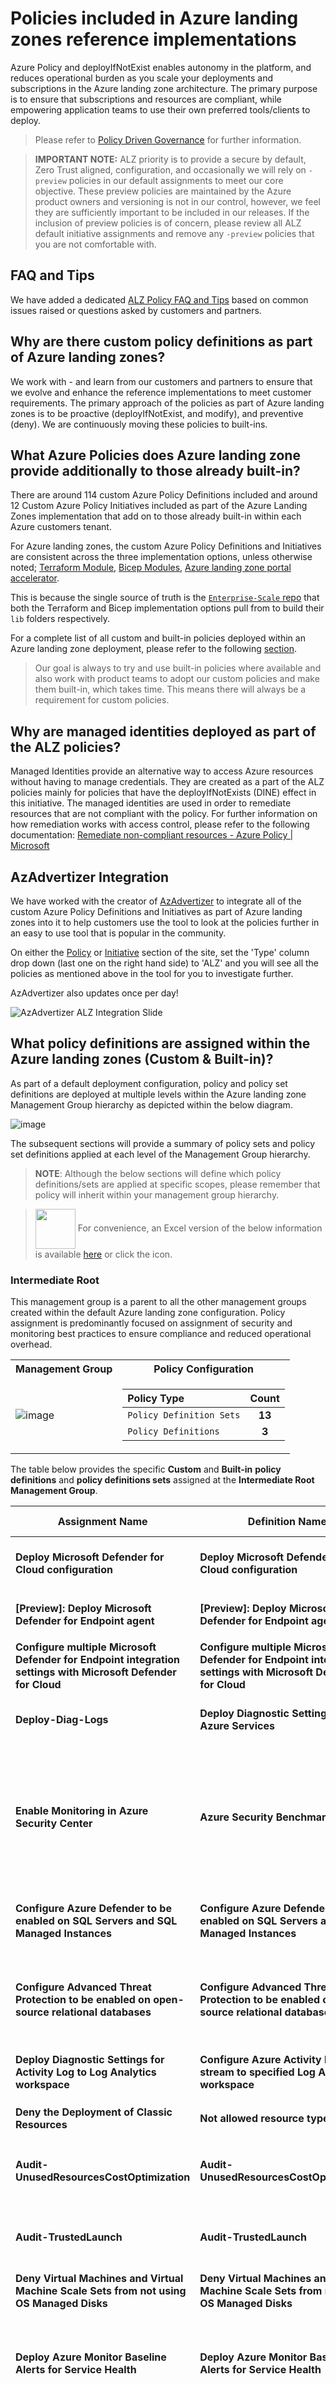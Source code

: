 # Policies included in Azure landing zones reference implementations

Azure Policy and deployIfNotExist enables autonomy in the platform, and reduces operational burden as you scale your deployments and subscriptions in the Azure landing zone architecture. The primary purpose is to ensure that subscriptions and resources are compliant, while empowering application teams to use their own preferred tools/clients to deploy.

> Please refer to [Policy Driven Governance](https://learn.microsoft.com/en-gb/azure/cloud-adoption-framework/ready/landing-zone/design-principles#policy-driven-governance) for further information.

> **IMPORTANT NOTE:** ALZ priority is to provide a secure by default, Zero Trust aligned, configuration, and occasionally we will rely on `-preview` policies in our default assignments to meet our core objective. These preview policies are maintained by the Azure product owners and versioning is not in our control, however, we feel they are sufficiently important to be included in our releases. If the inclusion of preview policies is of concern, please review all ALZ default initiative assignments and remove any `-preview` policies that you are not comfortable with.

## FAQ and Tips

   We have added a dedicated [ALZ Policy FAQ and Tips](./ALZ-Policies-FAQ) based on common issues raised or questions asked by customers and partners.

## Why are there custom policy definitions as part of Azure landing zones?

We work with - and learn from our customers and partners to ensure that we evolve and enhance the reference implementations to meet customer requirements. The primary approach of the policies as part of Azure landing zones is to be proactive (deployIfNotExist, and modify), and preventive (deny). We are continuously moving these policies to built-ins.

## What Azure Policies does Azure landing zone provide additionally to those already built-in?

There are around 114 custom Azure Policy Definitions included and around 12 Custom Azure Policy Initiatives included as part of the Azure Landing Zones implementation that add on to those already built-in within each Azure customers tenant.

For Azure landing zones, the custom Azure Policy Definitions and Initiatives are consistent across the three implementation options, unless otherwise noted; [Terraform Module](https://aka.ms/alz/tf), [Bicep Modules](https://aka.ms/alz/bicep), [Azure landing zone portal accelerator](https://aka.ms/alz#azure-landing-zone-accelerator).

This is because the single source of truth is the [`Enterprise-Scale` repo](https://github.com/Azure/Enterprise-Scale) that both the Terraform and Bicep implementation options pull from to build their `lib` folders respectively.

For a complete list of all custom and built-in policies deployed within an Azure landing zone deployment, please refer to the following [section](https://github.com/Azure/Enterprise-Scale/wiki/ALZ-Policies#what-policy-definitions-are-assigned-within-the-azure-landing-zones-custom--built-in).

> Our goal is always to try and use built-in policies where available and also work with product teams to adopt our custom policies and make them built-in, which takes time. This means there will always be a requirement for custom policies.

## Why are managed identities deployed as part of the ALZ policies?

Managed Identities provide an alternative way to access Azure resources without having to manage credentials. They are created as a part of the ALZ policies mainly for policies that have the deployIfNotExists (DINE) effect in this initiative. The managed identities are used in order to remediate resources that are not compliant with the policy. For further information on how remediation works with access control, please refer to the following documentation: [Remediate non-compliant resources - Azure Policy | Microsoft](https://learn.microsoft.com/en-us/azure/governance/policy/how-to/remediate-resources?tabs=azure-portal#how-remediation-access-control-works)

## AzAdvertizer Integration

We have worked with the creator of [AzAdvertizer](https://www.azadvertizer.net) to integrate all of the custom Azure Policy Definitions and Initiatives as part of Azure landing zones into it to help customers use the tool to look at the policies further in an easy to use tool that is popular in the community.

On either the [Policy](https://www.azadvertizer.net/azpolicyadvertizer_all.html#%7B%22col_10%22%3A%7B%22flt%22%3A%22ESLZ%22%7D%7D) or [Initiative](https://www.azadvertizer.net/azpolicyinitiativesadvertizer_all.html) section of the site, set the 'Type' column drop down (last one on the right hand side) to 'ALZ' and you will see all the policies as mentioned above in the tool for you to investigate further.

AzAdvertizer also updates once per day!

![AzAdvertizer ALZ Integration Slide](./media/alzPolicyAzAdvertizer.png)

## What policy definitions are assigned within the Azure landing zones (Custom & Built-in)?

As part of a default deployment configuration, policy and policy set definitions are deployed at multiple levels within the Azure landing zone Management Group hierarchy as depicted within the below diagram.

![image](./media/MgmtGroups_Policies_v0.1.svg)

The subsequent sections will provide a summary of policy sets and policy set definitions applied at each level of the Management Group hierarchy.

> **NOTE**: Although the below sections will define which policy definitions/sets are applied at specific scopes, please remember that policy will inherit within your management group hierarchy.

> <a href=./media/ALZ%20Policy%20Assignments%20v2.xlsx><img src=./media/ef73.jpg width=64 height=64 align=center></a> For convenience, an Excel version of the below information is available [here](./media/ALZ%20Policy%20Assignments%20v2.xlsx) or click the icon.

### Intermediate Root

This management group is a parent to all the other management groups created within the default Azure landing zone configuration. Policy assignment is predominantly focused on assignment of security and monitoring best practices to ensure compliance and reduced operational overhead.

<table>
<tr><th>Management Group </th><th>Policy Configuration</th></tr>
<tr></tr>
<tr><td>

![image](./media/IntRoot_v0.1.jpg)

</td><td>

| **Policy Type**           | **Count** |
| :---                      |   :---:   |
| `Policy Definition Sets`  | **13**     |
| `Policy Definitions`      | **3**     |
</td></tr> </table>

The table below provides the specific **Custom** and **Built-in** **policy definitions** and **policy definitions sets** assigned at the **Intermediate Root Management Group**.

| Assignment Name                                                            | Definition Name                                                                  | Policy Type                           | Description                                                                                                                                                                                                                                                                                                                                                                          | Effect(s)                           |
| -------------------------------------------------------------------------- | -------------------------------------------------------------------------------- | ------------------------------------- | ------------------------------------------------------------------------------------------------------------------------------------------------------------------------------------------------------------------------------------------------------------------------------------------------------------------------------------------------------------------------------------ | ----------------------------------- |
| **Deploy Microsoft Defender for Cloud configuration**                      | **Deploy Microsoft Defender for Cloud configuration**                            | `Policy Definition Set`, **Custom**   | Configures all the MDFC settings, such as Microsoft Defender for Cloud per individual service, security contacts, and export from MDFC to Log Analytics workspace                                                                                                                                                                                                                    | DeployIfNotExists                   |
| **[Preview]: Deploy Microsoft Defender for Endpoint agent**                      | **[Preview]: Deploy Microsoft Defender for Endpoint agent**                            | `Policy Definition Set`, **Built-in**   | Deploy Microsoft Defender for Endpoint agent on applicable images.                                                                                                                                                                                                            | DeployIfNotExists                   |
| **Configure multiple Microsoft Defender for Endpoint integration settings with Microsoft Defender for Cloud**                      | **Configure multiple Microsoft Defender for Endpoint integration settings with Microsoft Defender for Cloud**                            | `Policy Definition Set`, **Built-in**   | Configure multiple Microsoft Defender for Endpoint integration settings with Microsoft Defender for Cloud images.                                                                                                                                                                                                            | DeployIfNotExists                   |
| **Deploy-Diag-Logs**                                                   | **Deploy Diagnostic Settings to Azure Services**                                 | `Policy Definition Set`, **Custom**   | This policy set deploys the configurations of application Azure resources to forward diagnostic logs and metrics to an Azure Log Analytics workspace.                                                                                                                                                                                                                                | DeployIfNotExists                   |
| **Enable Monitoring in Azure Security Center**                             | **Azure Security Benchmark**                                                     | `Policy Definition Set`, **Built-in** | The Microsoft Cloud Security Benchmark initiative represents the policies and controls implementing security recommendations defined in Microsoft Cloud Security Benchmark v1, see https://aka.ms/azsecbm. This also serves as the Azure Security Center default policy initiative. You can directly assign this initiative, or manage its policies and compliance results within Azure Security Center. | Audit, AuditIfNotExists, Disabled   |
| **Configure Azure Defender to be enabled on SQL Servers and SQL Managed Instances**                    | **Configure Azure Defender to be enabled on SQL Servers and SQL Managed Instances**                          | `Policy Definition Set`, **Built-in** | Enable Azure Defender on your SQL Servers and SQL Managed Instances to detect anomalous activities indicating unusual and potentially harmful attempts to access or exploit databases.          | DeployIfNotExists |
| **Configure Advanced Threat Protection to be enabled on open-source relational databases**                    | **Configure Advanced Threat Protection to be enabled on open-source relational databases**                          | `Policy Definition Set`, **Built-in** | Enable Advanced Threat Protection on your non-Basic tier open-source relational databases to detect anomalous activities indicating unusual and potentially harmful attempts to access or exploit databases. See https://aka.ms/AzDforOpenSourceDBsDocu.         | DeployIfNotExists |
| **Deploy Diagnostic Settings for Activity Log to Log Analytics workspace** | **Configure Azure Activity logs to stream to specified Log Analytics workspace** | `Policy Definition`, **Built-in**     | Deploys the diagnostic settings for Azure Activity to stream subscriptions audit logs to a Log Analytics workspace to monitor subscription-level events                                                                                                                                                                                                                              | DeployIfNotExists                   |
| **Deny the Deployment of Classic Resources** | **Not allowed resource types** | `Policy Definition`, **Built-in**     | Denies deployment of classic resource types under the assigned scope                                                                                                                                                                                                                              | Deny                   |
| **Audit-UnusedResourcesCostOptimization** | **Audit-UnusedResourcesCostOptimization** | `Policy Definition Set`, **Custom**     | Optimize cost by detecting unused but chargeable resources. Leverage this Azure Policy Initiative as a cost control tool to reveal orphaned resources that are contributing cost.                                                                                                                                                                                                                              | Audit                   |
| **Audit-TrustedLaunch** | **Audit-TrustedLaunch** | `Policy Definition Set`, **Custom**     | Trusted Launch improves security of a Virtual Machine which requires VM SKU, OS Disk & OS Image to support it (Gen 2). To learn more about Trusted Launch, visit https://aka.ms/trustedlaunch.  | Audit                   |
| **Deny Virtual Machines and Virtual Machine Scale Sets from not using OS Managed Disks** | **Deny Virtual Machines and Virtual Machine Scale Sets from not using OS Managed Disks** | `Policy Definition`, **Built-In**     | Deny virtual machines not using managed disk. It checks the managedDisk property on virtual machine OS Disk fields.                                                                                                                                                                                                                         | Deny                   |
| **Deploy Azure Monitor Baseline Alerts for Service Health** | **Deploy Azure Monitor Baseline Alerts for Service Health** | `Policy Definition Set`, **Custom**     | Deploys Azure Monitor Baseline Alerts to monitor Service Health Events such as Service issues, Planned maintenance, Health advisories, Security advisories, and Resource health. For more detail on policies included please refer to https://aka.ms/amba/alz/wiki under Policy Initiatives/Service Health initiative. | DeployIfNotExists                   |
| **Deploy Azure Monitor Baseline Alerts - Notification Assets** | **Deploy Azure Monitor Baseline Alerts - Notification Assets** | `Policy Definition Set`, **Custom**     | Deploys Notification Assets for Azure Monitor Baseline Alerts. This includes the setup of an Alert Processing Rule and an Action Group to manage notifications and actions, along with a Notification Suppression Rule to manage alert notifications, as well as a Notification Suppression Rule to control alert notifications. For more detail on policies included please refer to https://aka.ms/amba/alz/wiki under Policy Initiatives/Service Health initiative. | DeployIfNotExists                   |
| **Resources should be Zone Resilient** | **Resources should be Zone Resilient** | `Policy Definition Set`, **Built-in**     | Some resource types can be deployed Zone Redundant (e.g. SQL Databases); some can be deploy Zone Aligned (e.g. Virtual Machines); and some can be deployed either Zone Aligned or Zone Redundant (e.g. Virtual Machine Scale Sets). Being zone aligned does not guarantee resilience, but it is the foundation on which a resilient solution can be built (e.g. three Virtual Machine Scale Sets zone aligned to three different zones in the same region with a load balancer). See https://aka.ms/AZResilience for more info. | Audit                   |
| **Resource Group and Resource locations should match** | **Resource Group and Resource locations should match** | `Policy Definition`, **Built-in**     | In order to improve resilience and reliability, you need to be aware of where resources are deployed. To aid this awareness, ensure that the location of the resource group matches the location of the resources it contains. | Audit                   |

### Platform

This management group contains all the platform child management groups, like management, connectivity, and identity.

<table>
<tr><th>Management Group </th><th>Policy Configuration</th></tr>
<tr></tr>
<tr><td>

![image](./media/Platform_v0.1.svg)

</td><td>

| **Policy Type**           | **Count** |
| :---                      |   :---:   |
| `Policy Definition Sets`  | **10**     |
| `Policy Definitions`      | **2**     |
</td></tr> </table>

| Assignment Name                                                            | Definition Name                                                            | Policy Type                       | Description                                                                                                                                                               | Effect(s) |
| -------------------------------------------------------------------------- | -------------------------------------------------------------------------- | --------------------------------- | ------------------------------------------------------------------------------------------------------------------------------------------------------------------------- | --------- |
| **Enforce recommended guardrails for Azure Key Vault**                     | **Enforce recommended guardrails for Azure Key Vault**                     | `Policy Definition Set`, **Custom** | This policy initiative enforces minimum guardrails for Azure Key Vault: <ul><li>Key vaults should have soft delete enabled (Deny)<li>Key vaults should have purge protection enabled (Deny)<li>Key Vault secrets should have an expiration date (Audit)<li>Key Vault keys should have an expiration date (Audit)<li>Azure Key Vault should have firewall enabled (Audit)<li>Certificates should have the specified lifetime action triggers (Audit)<li>Keys should have more than the specified number of days before expiration (Audit < 90 days)<li>Secrets should have more than the specified number of days before expiration (Audit < 90 days)</ul>| Audit, Deny |
| **Enforce enhanced recovery and backup policies**                     | **Enforce enhanced recovery and backup policies**                     | `Policy Definition Set`, **Custom** | This policy initiative enforces minimum guardrails for Azure Key Vault: <ul><li>Immutability must be enabled for backup vaults<li>Immutability must be enabled for Recovery Services vaults<li>Soft delete should be enabled for Backup Vaults<li>Multi-User Authorization (MUA) must be enabled for Backup Vaults<li>Multi-User Authorization (MUA) must be enabled for Recovery Services Vaults</ul>| Audit |
| **Enable Azure Monitor for VMs**\*                                           | **Enable Azure Monitor for VMs with Azure Monitoring Agent(AMA)**        | `Policy Definition Set`, **Built-in** | This policy initiative installs the Azure Monitoring Agent (AMA) on the virtual machines (VMs) and enables Azure Monitor for them. Azure Monitor collects and analyzes data from the VMs, such as performance metrics, logs, and dependencies.                                                                            | DeployIfNotExists, Disabled |
| **Enable Azure Monitor for Virtual Machine Scale Sets**\*                    | **Enable Azure Monitor for VMSS with Azure Monitoring Agent(AMA)**       | `Policy Definition Set`, **Built-in** | This policy initiative installs the Azure Monitoring Agent (AMA) on the virtual machines scale sets (VMSS) and enables Azure Monitor for them. Azure Monitor collects and analyzes data from the VMs, such as performance metrics, logs, and dependencies.                                                                | DeployIfNotExists, Disabled |
| **Enable Azure Monitor for Hybrid Virtual Machines**\*                       | **Enable Azure Monitor for Hybrid VMs with AMA**                         | `Policy Definition Set`, **Built-in** | This policy initiative installs the Azure Monitoring Agent (AMA) on Arc-enabled servers (Hybrid) and enables Azure Monitor for them. Azure Monitor collects and analyzes data from the VMs, such as performance metrics, logs, and dependencies.                                                                          | DeployIfNotExists, Disabled |
| **Configure periodic checking for missing system updates on azure virtual machines and Arc-enabled virtual machines.*** | **Configure periodic checking for missing system updates on azure virtual machines and Arc-enabled virtual machines** | `Policy Definition Set`, **Custom** | With this policy initiative, you can enable automatic OS updates assessment every 24 hours. This is a custom initiative of built-in policies.                                                                                      | Modify |
| **Enable ChangeTracking and Inventory for virtual machines**\*               | **[Preview]: Enable ChangeTracking and Inventory for virtual machines**  | `Policy Definition Set`, **Built-in** | This policy initiative enables ChangeTracking and Inventory for virtual machines. It uses a Data Collection Rule to define what data to collect and where to send it, and a user-assigned identity to authenticate the Azure Monitor Agent.                                                                               | DeployIfNotExists, Disabled |
| **Enable ChangeTracking and Inventory for virtual machine scale sets**\*     | **[Preview]: Enable ChangeTracking and Inventory for virtual machine scale sets** | `Policy Definition Set`, **Built-in** | This policy initiative enables ChangeTracking and Inventory for virtual machines scale sets. It uses a Data Collection Rule to define what data to collect and where to send it, and a user-assigned identity to authenticate the Azure Monitor Agent.                                                           | DeployIfNotExists, Disabled |
| **Enable ChangeTracking and Inventory for Arc-enabled virtual machines**\*   | **[Preview]: Enable ChangeTracking and Inventory for Arc-enabled virtual machines** | `Policy Definition Set`, **Built-in** | This policy initiative enables ChangeTracking and Inventory for Arc-enabled servers. It uses a Data Collection Rule to define what data to collect and where to send it, and a user-assigned identity to authenticate the Azure Monitor Agent.                                                                 | DeployIfNotExists, Disabled |
| **Enable Defender for SQL on SQL VMs and Arc-enabled SQL Servers**\*         | **Configure SQL VMs and Arc-enabled SQL Servers to install Microsoft Defender for SQL and AMA with a user-defined LA workspace** | `Policy Definition Set`, **Built-in** | This policy initiative enables Microsoft Defender for SQL and AMA on SQL VMs and Arc-enabled SQL Servers.                                                                                                                                                          | DeployIfNotExists, Disabled |
| **Do not allow deletion of the User Assigned Managed Identity used by AMA**\*| **Do not allow deletion of specified resource and resource type**                              | `Policy Definition`, **Custom** | This policy provides a safeguard against accidental removal of the User Assigned Managed Identity used by AMA by blocking delete calls using deny action effect.                                                                                                                                                                 | DenyAction |
| **Subnets should be private** | **Subnets should be private** | `Policy Definition`, **Built-in** | Ensure your subnets are secure by default by preventing default outbound access. For more information go to https://aka.ms/defaultoutboundaccessretirement | Audit, Deny |

> \* The AMA policies and initiatives are in effect for the portal implementation only. Terraform and Bicep will adopt these policies in the near future.

### Connectivity

This management group contains a dedicated subscription for connectivity. This subscription will host the Azure networking resources required for the platform, like Azure Virtual WAN, Azure Firewall, and Azure DNS private zones. Policy assignment is predominantly focused on Azure DDoS Protection.

<table>
<tr><th>Management Group </th><th>Policy Configuration</th></tr>
<tr></tr>
<tr><td>

![image](./media/Connectivity_v0.1.jpg)

</td><td>

| **Policy Type**           | **Count** |
| :---                      |   :---:   |
| `Policy Definition Sets`  | **1**     |
| `Policy Definitions`      | **1**     |
</td></tr> </table>

The table below provides the specific **Custom** and **Built-in** **policy definitions** and **policy definitions sets** assigned at the **Connectivity Management Group**.

| Assignment Name                                                            | Definition Name                                                            | Policy Type                       | Description                                                                                                                                                               | Effect(s) |
| -------------------------------------------------------------------------- | -------------------------------------------------------------------------- | --------------------------------- | ------------------------------------------------------------------------------------------------------------------------------------------------------------------------- | --------- |
| **Virtual networks should be protected by Azure DDoS Network Protection** | **Virtual networks should be protected by Azure DDoS Network Protection** | `Policy Definition`, **Built-in** | Protect your virtual networks against volumetric and protocol attacks with Azure DDoS Network Protection. For more information, visit https://aka.ms/ddosprotectiondocs. | Modify    |
| **Deploy Azure Monitor Baseline Alerts for Connectivity** | **Deploy Azure Monitor Baseline Alerts for Connectivity** | `Policy Definition Set`, **Custom**     | Deploys alerting for connectivity related resources. For more detail on policies included please refer to https://aka.ms/amba/alz/wiki under Policy Initiatives/Connectivity initiative. | DeployIfNotExists                   |

### Management

This management group contains a dedicated subscription for management, monitoring, and security. This subscription will host an Azure Log Analytics workspace, including associated solutions, and an Azure Automation account. Policy assignment is predominantly focused on the deployment and configuration of the Log Analytics Workspace.

<table>
<tr><th>Management Group </th><th>Policy Configuration</th></tr>
<tr></tr>
<tr><td>

![image](./media/Management_v0.1.jpg)

</td><td>

| **Policy Type**           | **Count** |
| :---                      |   :---:   |
| `Policy Definition Sets`  | **1**     |
| `Policy Definitions`      | **1**     |
</td></tr> </table>

The table below provides the specific **Custom** and **Built-in** **policy definitions** and **policy definitions sets** assigned at the **Management Management Group**.

| Assignment Name          | Definition Name                                                                                | Policy Type                       | Description                                                                                                               | Effect(s)         |
| ------------------------ | ---------------------------------------------------------------------------------------------- | --------------------------------- | ------------------------------------------------------------------------------------------------------------------------- | ----------------- |
| **Deploy-Log-Analytics** | **Configure Log Analytics workspace and automation account to centralize logs and monitoring** | `Policy Definition`, **Built-in** | Deploy resource group containing Log Analytics workspace and linked automation account to centralize logs and monitoring. | DeployIfNotExists |
| **Deploy Azure Monitor Baseline Alerts for Management** | **Deploy Azure Monitor Baseline Alerts for Management** | `Policy Definition Set`, **Custom**     | Deploys alerting for management related resources. For more detail on policies included please refer to https://aka.ms/amba/alz/wiki under Policy Initiatives/Management initiative. | DeployIfNotExists                   |


### Identity

This management group contains a dedicated subscription for identity. This subscription is a placeholder for Windows Server Active Directory Domain Services (AD DS) virtual machines (VMs) or Azure Active Directory Domain Services. Policy assignment is predominantly focused on hardening and management of resources in the identity subscription.

<table>
<tr><th>Management Group </th><th>Policy Configuration</th></tr>
<tr></tr>
<tr><td>

![image](./media/Identity_v0.1.jpg)

</td><td>

| **Policy Type**           | **Count** |
| :---                      |   :---:   |
| `Policy Definition Sets`  | **1**     |
| `Policy Definitions`      | **4**     |
</td></tr> </table>

The table below provides the specific **Custom** and **Built-in** **policy definitions** and **policy definitions sets** assigned at the **Identity Management Group**.

| Assignment Name                                                                                                     | Definition Name                                                                                                     | Policy Type                       | Description                                                                                                                                    | Effect(s)         |
| ------------------------------------------------------------------------------------------------------------------- | ------------------------------------------------------------------------------------------------------------------- | --------------------------------- | ---------------------------------------------------------------------------------------------------------------------------------------------- | ----------------- |
| **Deny the creation of public IP**                                                                                  | **Not allowed resource types**                                                                                  | `Policy Definition`, **Built-in**   | This policy denies creation of Public IPs under the assigned scope. Single parameter value for `listOfResourceTypesNotAllowed` which is `Microsoft.Network/publicIPAddresses`                                                                         | Deny              | 1.0.0   |
| **Management port access from the Internet should be blocked**                                                                  | **Management port access from the Internet should be blocked**                                                                  | `Policy Definition`, **Custom**   | This policy denies any network security rule that allows management port access from Internet (Default port 22, 3389).                                                             | Deny              |
| **Subnets should have a Network Security Group**                                                                    | **Subnets should have a Network Security Group**                                                                    | `Policy Definition`, **Custom**   | This policy denies the creation of a subnet without a Network Security Group. NSG help to protect traffic across subnet-level.                 | Deny              |
| **Configure backup on virtual machines without a given tag to a new recovery services vault with a default policy** | **Configure backup on virtual machines without a given tag to a new recovery services vault with a default policy** | `Policy Definition`, **Built-in** | Enforce backup for all virtual machines by deploying a recovery services vault in the same location and resource group as the virtual machine. | DeployIfNotExists |
| **Deploy Azure Monitor Baseline Alerts for Identity** | **Deploy Azure Monitor Baseline Alerts for Identity** | `Policy Definition Set`, **Custom**     | Deploys alerting for identity related resources. For more detail on policies included please refer to https://aka.ms/amba/alz/wiki under Policy Initiatives/Identity initiative. | DeployIfNotExists                   |

### Landing Zones

This is the parent management group for all the landing zone child management groups. Policy assignment is predominantly focused on ensuring workloads residing under this hierarchy are secure and compliant.

<table>
<tr><th>Management Group </th><th>Policy Configuration</th></tr>
<tr></tr>
<tr><td>

![image](./media/LandingZone_v0.1.jpg)

</td><td>

| **Policy Type**           | **Count** |
| :---                      |   :---:   |
| `Policy Definition Sets`  | **13**     |
| `Policy Definitions`      | **15**    |
</td></tr> </table>

The table below provides the specific **Custom** and **Built-in** **policy definitions** and **policy definitions sets** assigned at the **Landing Zones Management Group**.

| Assignment Name                                                                                                     | Definition Name                                                                                                     | Policy Type                         | Description                                                                                                                                                                                                                                                                                                                                                                         | Effect(s)                                        |
| ------------------------------------------------------------------------------------------------------------------- | ------------------------------------------------------------------------------------------------------------------- | ----------------------------------- | ----------------------------------------------------------------------------------------------------------------------------------------------------------------------------------------------------------------------------------------------------------------------------------------------------------------------------------------------------------------------------------- | ------------------------------------------------ |
| **Deny or Deploy and append TLS requirements and SSL enforcement on resources without Encryption in transit**       | **Deny or Deploy and append TLS requirements and SSL enforcement on resources without Encryption in transit**       | `Policy Definition Set`, **Custom** | Description TBC                                                                                                                                                                                                                                                                                                                                                                     | Audit, AuditIfNotExists, DeployIfNotExists, Deny |
| **Enforce recommended guardrails for Azure Key Vault**       | **Enforce recommended guardrails for Azure Key Vault**       | `Policy Definition Set`, **Custom** | This policy initiative enforces minimum guardrails for Azure Key Vault: <ul><li>Key vaults should have soft delete enabled (Deny)<li>Key vaults should have purge protection enabled (Deny)<li>Key Vault secrets should have an expiration date (Audit)<li>Key Vault keys should have an expiration date (Audit)<li>Azure Key Vault should have firewall enabled (Audit)<li>Certificates should have the specified lifetime action triggers (Audit)<li>Keys should have more than the specified number of days before expiration (Audit < 90 days)<li>Secrets should have more than the specified number of days before expiration (Audit < 90 days)</ul>| Audit, Deny |
| **Enforce enhanced recovery and backup policies**                     | **Enforce enhanced recovery and backup policies**                     | `Policy Definition Set`, **Custom** | This policy initiative enforces minimum guardrails for Azure Key Vault: <ul><li>Immutability must be enabled for backup vaults<li>Immutability must be enabled for Recovery Services vaults<li>Soft delete should be enabled for Backup Vaults<li>Multi-User Authorization (MUA) must be enabled for Backup Vaults<li>Multi-User Authorization (MUA) must be enabled for Recovery Services Vaults</ul>| Audit |
| **Enforce Azure Compute Security Benchmark compliance auditing**       | **Enforce Azure Compute Security Benchmark compliance auditing**       | `Policy Definition Set`, **Custom** | This policy initiative enables Azure Compute Security Basline compliance auditing for Windows and Linux virtual machines. | AuditIfNotExists |
| **Management port access from the Internet should be blocked**                                                                  | **Management port access from the Internet should be blocked**                                                                  | `Policy Definition`, **Custom**   | This policy denies any network security rule that allows management port access from Internet (Default port 22, 3389).                                                             | Deny              |
| **Subnets should have a Network Security Group**                                                                    | **Subnets should have a Network Security Group**                                                                    | `Policy Definition`, **Custom**     | This policy denies the creation of a subnet without a Network Security Group. NSG help to protect traffic across subnet-level.                                                                                                                                                                                                                                                      | Deny                                             |
| **Network interfaces should disable IP forwarding**                                                                 | **Network interfaces should disable IP forwarding**                                                                 | `Policy Definition`, **Built-in**   | This policy denies the network interfaces which enabled IP forwarding. The setting of IP forwarding disables Azure's check of the source and destination for a network interface.                                                                                                                                                                                                   | Deny                                             |
| **Secure transfer to storage accounts should be enabled**                                                           | **Secure transfer to storage accounts should be enabled**                                                           | `Policy Definition`, **Built-in**   | Audit requirement of Secure transfer in your storage account. Secure transfer is an option that forces your storage account to accept requests only from secure connections (HTTPS). Use of HTTPS ensures authentication between the server and the service and protects data in transit from network layer attacks such as man-in-the-middle, eavesdropping, and session-hijacking | Audit                                            |
| **Configure SQL servers to have auditing enabled to Log Analytics workspace**                                                                        | **Configure SQL servers to have auditing enabled to Log Analytics workspace**                                                                        | `Policy Definition`, **Built-in**   | To ensure the operations performed against your SQL assets are captured, SQL servers should have auditing enabled. If auditing is not enabled, this policy will configure auditing events to flow to the specified Log Analytics workspace.                                                                                                                                                                                                                                        | DeployIfNotExists                                 |
| **Deploy Threat Detection on SQL servers**                                                                          | **Configure Azure Defender to be enabled on SQL servers**                                                           | `Policy Definition`, **Built-in**   | Enable Azure Defender on your Azure SQL Servers to detect anomalous activities indicating unusual and potentially harmful attempts to access or exploit databases.                                                                                                                                                                                                                  | DeployIfNotExists                                |
| **Deploy TDE on SQL servers**                                                                          | **Deploy TDE on SQL servers**                                                           | `Policy Definition`, **Built-in**   | This policy ensures that Transparent Data Encryption is enabled on SQL Servers | DeployIfNotExists                                |
| **Configure backup on virtual machines without a given tag to a new recovery services vault with a default policy** | **Configure backup on virtual machines without a given tag to a new recovery services vault with a default policy** | `Policy Definition`, **Built-in**   | Enforce backup for all virtual machines by deploying a recovery services vault in the same location and resource group as the virtual machine. Doing this is useful when different application teams in your organization are allocated separate resource groups and need to manage their own backups and restores.                                                                 | DeployIfNotExists                                |
| **Virtual networks should be protected by Azure DDoS Network Protection**                                          | **Virtual networks should be protected by Azure DDoS Network Protection**                                          | `Policy Definition`, **Built-in**   | Protect your virtual networks against volumetric and protocol attacks with Azure DDoS Network Protection .                                                                                                                                                                                                                                                                          | Modify                                           |
| **Kubernetes cluster should not allow privileged containers**                                                       | **Kubernetes cluster should not allow privileged containers**                                                       | `Policy Definition`, **Built-in**   | Do not allow privileged containers creation in a Kubernetes cluster. This recommendation is part of CIS 5.2.1 which is intended to improve the security of your Kubernetes environments. This policy is generally available for Kubernetes Service (AKS), and preview for AKS Engine and Azure Arc enabled Kubernetes.                                                              | Deny                                             |
| **Kubernetes clusters should not allow container privilege escalation**                                             | **Kubernetes clusters should not allow container privilege escalation**                                             | `Policy Definition`, **Built-in**   | Do not allow containers to run with privilege escalation to root in a Kubernetes cluster. This recommendation is part of CIS 5.2.5 which is intended to improve the security of your Kubernetes environments. This policy is generally available for Kubernetes Service (AKS), and preview for AKS Engine and Azure Arc enabled Kubernetes.                                         | Audit                                            |
| **Kubernetes clusters should be accessible only over HTTPS**                                                        | **Kubernetes clusters should be accessible only over HTTPS**                                                        | `Policy Definition`, **Built-in**   | Use of HTTPS ensures authentication and protects data in transit from network layer eavesdropping attacks. This capability is currently generally available for Kubernetes Service (AKS), and in preview for AKS Engine and Azure Arc enabled Kubernetes.                                                                                                                           | Deny                                             |
| **Web Application Firewall (WAF) should be enabled for Application Gateway**                                                        | **Web Application Firewall (WAF) should be enabled for Application Gateway**                                                        | `Policy Definition`, **Built-in**   | Deploy Azure Web Application Firewall (WAF) in front of public facing web applications for additional inspection of incoming traffic. Web Application Firewall (WAF) provides centralized protection of your web applications from common exploits and vulnerabilities such as SQL injections, Cross-Site Scripting, local and remote file executions. You can also restrict access to your web applications by countries, IP address ranges, and other http(s) parameters via custom rules.                                                                                                                           | Audit                                             |
| **Enable Azure Monitor for VMs**\*                                           | **Enable Azure Monitor for VMs with Azure Monitoring Agent(AMA)**        | `Policy Definition Set`, **Built-in** | This policy initiative installs the Azure Monitoring Agent (AMA) on the virtual machines (VMs) and enables Azure Monitor for them. Azure Monitor collects and analyzes data from the VMs, such as performance metrics, logs, and dependencies.                                                                            | DeployIfNotExists, Disabled |
| **Enable Azure Monitor for Virtual Machine Scale Sets**\*                    | **Enable Azure Monitor for VMSS with Azure Monitoring Agent(AMA)**       | `Policy Definition Set`, **Built-in** | This policy initiative installs the Azure Monitoring Agent (AMA) on the virtual machines scale sets (VMSS) and enables Azure Monitor for them. Azure Monitor collects and analyzes data from the VMs, such as performance metrics, logs, and dependencies.                                                                | DeployIfNotExists, Disabled |
| **Enable Azure Monitor for Hybrid Virtual Machines**\*                       | **Enable Azure Monitor for Hybrid VMs with AMA**                         | `Policy Definition Set`, **Built-in** | This policy initiative installs the Azure Monitoring Agent (AMA) on Arc-enabled servers (Hybrid) and enables Azure Monitor for them. Azure Monitor collects and analyzes data from the VMs, such as performance metrics, logs, and dependencies.                                                                          | DeployIfNotExists, Disabled |
| **Configure periodic checking for missing system updates on azure virtual machines and Arc-enabled virtual machines.**\* | **Configure periodic checking for missing system updates on azure virtual machines and Arc-enabled virtual machines** | `Policy Definition Set`, **Custom** | With this policy initiative, you can enable automatic OS updates assessment every 24 hours. This is a custom initiative of built-in policies.                                                                                      | Modify |
| **Enable ChangeTracking and Inventory for virtual machines**\*               | **[Preview]: Enable ChangeTracking and Inventory for virtual machines**  | `Policy Definition Set`, **Built-in** | This policy initiative enables ChangeTracking and Inventory for virtual machines. It uses a Data Collection Rule to define what data to collect and where to send it, and a user-assigned identity to authenticate the Azure Monitor Agent.                                                                               | DeployIfNotExists, Disabled |
| **Enable ChangeTracking and Inventory for virtual machine scale sets**\*     | **[Preview]: Enable ChangeTracking and Inventory for virtual machine scale sets** | `Policy Definition Set`, **Built-in** | This policy initiative enables ChangeTracking and Inventory for virtual machines scale sets. It uses a Data Collection Rule to define what data to collect and where to send it, and a user-assigned identity to authenticate the Azure Monitor Agent.                                                           | DeployIfNotExists, Disabled |
| **Enable ChangeTracking and Inventory for Arc-enabled virtual machines**\*   | **[Preview]: Enable ChangeTracking and Inventory for Arc-enabled virtual machines** | `Policy Definition Set`, **Built-in** | This policy initiative enables ChangeTracking and Inventory for Arc-enabled servers. It uses a Data Collection Rule to define what data to collect and where to send it, and a user-assigned identity to authenticate the Azure Monitor Agent.                                                                 | DeployIfNotExists, Disabled |
| **Enable Defender for SQL on SQL VMs and Arc-enabled SQL Servers**\*         | **Configure SQL VMs and Arc-enabled SQL Servers to install Microsoft Defender for SQL and AMA with a user-defined LA workspace** | `Policy Definition Set`, **Built-in** | This policy initiative enables Microsoft Defender for SQL and AMA on SQL VMs and Arc-enabled SQL Servers.                                                                                                                                                         | DeployIfNotExists, Disabled |
| **Subnets should be private** | **Subnets should be private** | `Policy Definition`, **Built-in** | Ensure your subnets are secure by default by preventing default outbound access. For more information go to https://aka.ms/defaultoutboundaccessretirement | Audit, Deny |
| **Deploy Azure Monitor Baseline Alerts for Hybrid VMs** | **Deploy Azure Monitor Baseline Alerts for Hybrid VMs** | `Policy Definition Set`, **Custom**     | Deploys Azure Monitor Baseline Alerts to monitor Azure Arc-enabled Servers. For more detail on policies included please refer to https://aka.ms/amba/alz/wiki under Policy Initiatives. | DeployIfNotExists                   |
| **Deploy Azure Monitor Baseline Alerts for Key Management** | **Deploy Azure Monitor Baseline Alerts for Key Management** | `Policy Definition Set`, **Custom**     | Deploys Azure Monitor Baseline Alerts to monitor Key Management Services such as Azure Key Vault, and Managed HSM. For more detail on policies included please refer to https://aka.ms/amba/alz/wiki under Policy Initiatives. | DeployIfNotExists                   |
| **Deploy Azure Monitor Baseline Alerts for Load Balancing** | **Deploy Azure Monitor Baseline Alerts for Load Balancing** | `Policy Definition Set`, **Custom**     | Deploys Azure Monitor Baseline Alerts to monitor Load Balancing Services such as Load Balancer, Application Gateway, Traffic Manager, and Azure Front Door. For more detail on policies included please refer to https://aka.ms/amba/alz/wiki under Policy Initiatives. | DeployIfNotExists                   |
| **Deploy Azure Monitor Baseline Alerts for Changes in Network Routing and Security** | **Deploy Azure Monitor Baseline Alerts for Changes in Network Routing and Security** | `Policy Definition Set`, **Custom**     | Deploys Azure Monitor Baseline Alerts to monitor alterations in Network Routing and Security, such as modifications to Route Tables and the removal of Network Security Groups. For more detail on policies included please refer to https://aka.ms/amba/alz/wiki under Policy Initiatives. | DeployIfNotExists                   |
| **Deploy Azure Monitor Baseline Alerts for Recovery Services** | **Deploy Azure Monitor Baseline Alerts for Recovery Services** | `Policy Definition Set`, **Custom**     | Deploys Azure Monitor Baseline Alerts to monitor Recovery Services such as Azure Backup, and Azure Site Recovery. For more detail on policies included please refer to https://aka.ms/amba/alz/wiki under Policy Initiatives. | DeployIfNotExists                   |
| **Deploy Azure Monitor Baseline Alerts for Storage** | **Deploy Azure Monitor Baseline Alerts for Storage** | `Policy Definition Set`, **Custom**     | Deploys Azure Monitor Baseline Alerts to monitor Storage Services such as Storage accounts. For more detail on policies included please refer to https://aka.ms/amba/alz/wiki under Policy Initiatives. | DeployIfNotExists                   |
| **Deploy Azure Monitor Baseline Alerts for Virtual Machines** | **Deploy Azure Monitor Baseline Alerts for Virtual Machines** | `Policy Definition Set`, **Custom**     | Deploys Azure Monitor Baseline Alerts to monitor Azure Virtual Machines. For more detail on policies included please refer to https://aka.ms/amba/alz/wiki under Policy Initiatives. | DeployIfNotExists                   |
| **Deploy Azure Monitor Baseline Alerts for Web** | **Deploy Azure Monitor Baseline Alerts for Web** | `Policy Definition Set`, **Custom**     | Deploys Azure Monitor Baseline Alerts to monitor Web Services such as App Services. For more detail on policies included please refer to https://aka.ms/amba/alz/wiki under Policy Initiatives. | DeployIfNotExists                   |

> \* The AMA policies and initiatives are in effect for the portal implementation only. Terraform and Bicep will adopt these policies in the near future.

### Corp

This management group is for corporate landing zones. This group is for workloads that require connectivity or hybrid connectivity with the corporate network via the hub in the connectivity subscription. Policy assignment is predominantly focused on ensuring workloads residing under this hierarchy are secure and compliant.

<table>
<tr><th>Management Group </th><th>Policy Configuration</th></tr>
<tr></tr>
<tr><td>

![image](./media/Corp_v0.1.jpg)

</td><td>

| **Policy Type**           | **Count** |
| :---                      |   :---:   |
| `Policy Definition Sets`  | **2**     |
| `Policy Definitions`      | **3**     |
</td></tr> </table>

The table below provides the specific **Custom** and **Built-in** **policy definitions** and **policy definitions sets** assigned at the **Corp Management Group**.

| Assignment Name                                                | Definition Name                                                | Policy Type                         | Description                                                                                                                                                                                            | Effect(s)         |
| -------------------------------------------------------------- | -------------------------------------------------------------- | ----------------------------------- | ------------------------------------------------------------------------------------------------------------------------------------------------------------------------------------------------------ | ----------------- |
| **Public network access should be disabled for PaaS services** | **Public network access should be disabled for PaaS services** | `Policy Definition Set`, **Custom** | This policy initiative is a group of policies that prevents creation of Azure PaaS services with exposed public endpoints                                                                              | Deny              |
| **Configure Azure PaaS services to use private DNS zones**     | **Configure Azure PaaS services to use private DNS zones**     | `Policy Definition Set`, **Custom** | This policy initiative is a group of policies that ensures private endpoints to Azure PaaS services are integrated with Azure Private DNS zones                                                        | DeployIfNotExists |
| **Deny network interfaces having a public IP associated**          | **Network interfaces should not have public IPs**          | `Policy Definition`, **Built-in**     | This policy denies network interfaces from having a public IP associated to it under the assigned scope.                                                                                                                                          | Deny              |
| **Deny the deployment of vWAN/ER/VPN gateway resources**          | **Not allowed resource types**          | `Policy Definition`, **Built-in**     | Denies deployment of vWAN/ER/VPN gateway resources in the Corp landing zone.                                                                                                                                          | Deny              |
| **Audit Private Link Private DNS Zone resources**          | **Audit the creation of Private Link Private DNS Zones**          | `Policy Definition`, **Custom**     | Audits the deployment of Private Link Private DNS Zone resources in the Corp landing zone.                                                                                                                                         | Audit              |

### Online

This management group is for online landing zones. This group is for workloads that might require direct internet inbound/outbound connectivity or for workloads that might not require a virtual network. There are currently no policies assigned at this management group.

<table>
<tr><th>Management Group </th><th>Policy Configuration</th></tr>
<tr></tr>
<tr><td>

![image](./media/Online_v0.1.jpg)

</td><td>

| **Policy Type**           | **Count** |
| :---                      |   :---:   |
| `Policy Definition Sets`  | **0**     |
| `Policy Definitions`      | **0**     |
</td></tr> </table>

### Decommissioned

This management group is for landing zones that are being cancelled. Cancelled landing zones will be moved to this management group before deletion by Azure after 30-60 days.

<table>
<tr><th>Management Group </th><th>Policy Configuration</th></tr>
<tr></tr>
<tr><td>

![image](./media/Decom_v0.1.svg)

</td><td>

| **Policy Type**           | **Count** |
| :---                      |   :---:   |
| `Policy Definition Sets`  | **1**     |
| `Policy Definitions`      | **0**     |
</td></tr> </table>

| Assignment Name                                                | Definition Name                                                | Policy Type                         | Description                                                                                                                                                                                            | Effect(s)         |
| -------------------------------------------------------------- | -------------------------------------------------------------- | ----------------------------------- | ------------------------------------------------------------------------------------------------------------------------------------------------------------------------------------------------------ | ----------------- |
| **Enforce ALZ Decommissioned Guardrails** | **Enforce policies in the Decommissioned Landing Zone** | `Policy Definition Set`, **Custom** | This initiative will help enforce and govern subscriptions that are placed within the decommissioned Management Group as part of your Subscription decommissioning process.  Policies included: <ul><li>Deny the deployment of new resources<li>Deploy an auto VM shutdown policy at UTC 00:00</ul>                                                                           | Enforce              |

### Sandbox

This management group is for subscriptions that will only be used for testing and exploration by an organization. These subscriptions will be securely disconnected from the corporate and online landing zones. Sandboxes also have a less restrictive set of policies assigned to enable testing, exploration, and configuration of Azure services.

<table>
<tr><th>Management Group </th><th>Policy Configuration</th></tr>
<tr></tr>
<tr><td>

![image](./media/Sandbox_v0.1.svg)

</td><td>

| **Policy Type**           | **Count** |
| :---                      |   :---:   |
| `Policy Definition Sets`  | **1**     |
| `Policy Definitions`      | **0**     |
</td></tr> </table>

| Assignment Name                                                | Definition Name                                                | Policy Type                         | Description                                                                                                                                                                                            | Effect(s)         |
| -------------------------------------------------------------- | -------------------------------------------------------------- | ----------------------------------- | ------------------------------------------------------------------------------------------------------------------------------------------------------------------------------------------------------ | ----------------- |
| **Enforce ALZ Sandbox Guardrails** | **Enforce policies in the Sandbox Landing Zone** | `Policy Definition Set`, **Custom** | This initiative will help enforce and govern subscriptions that are placed within the Sandobx Management Group. Policies included: <ul><li>Deny vNET peering across subscriptions<li>Deny the deployment of vWAN/ER/VPN gateways.</ul>                                                                              | Enforce              |

### Versioning

Each policy definition and initiative contains a version in its metadata section:
```json
"metadata": {
   "version": "1.0.0",
   "category": "{categoryName}",
   "source": "https://github.com/Azure/Enterprise-Scale/",
   "alzCloudEnvironments": [
      "AzureCloud",
      "AzureChinaCloud",
      "AzureUSGovernment"
   ]
}
```
To track and review policy and initiative versions, please refer to [AzAdvertizer](https://www.azadvertizer.net/index.html).

This version is incremented according to the following rules (subject to change):
   - **Major Version** (**1**.0.0)
      - Policy Definitions
         - Rule logic changes
         - ifNotExists existence condition changes
         - Major changes to the effect of the policy (i.e. adding a new resource to a deployment)
      - Policy Set Definitions
         - Addition or removal of a policy definition from the policy set
   - **Minor Version** (1.**0**.0)
      - Policy Definitions
         - Changes to effect details that don't meet the major version criteria
         - Adding new parameter allowed values
         - Adding new parameters (with default values)
         - Other minor changes to existing parameters
      - Policy Set Definitions
         - Adding new parameter allowed values
         - Adding new parameters (with default values)
         - Other minor changes to existing parameters
   - **Patch Version** (1.0.**0**)
      - Policy Definitions
         - String changes (displayName, description, etc…)
         - Other metadata changes
      - Policy Set Definitions
         - String changes (displayName, description, etc…)
         - Other metadata changes
   - **Suffix**
      - Append "-preview" to the version if the policy is in a preview state
         - Example:  1.3.2-preview
      - Append "-deprecated" to the version if the policy is in a deprecated state
         - Example:  1.3.2-deprecated

## Preview and deprecated policies

This section aims to explain what it means when a built-in policy has a state of ‘preview’ or ‘deprecated’.

Policies can be in preview because a property (alias) referenced in the policy definition is in preview, or the policy is newly introduced and would like additional customer feedback. A policy may get deprecated when the property (alias) becomes deprecated & not supported in the resource type's latest API version, or when there is manual migration needed by customers due to a breaking change in a resource type's latest API version.

When a policy gets deprecated or gets out of preview, there is no impact on existing assignments. Existing assignments continue to work as-is. The policy is still evaluated & enforced like normal and continues to produce compliance results.

Here are the changes that occur when a policy gets deprecated:

- Display name is appended with ‘[Deprecated]: ’ prefix, so that customers have awareness to migrate or delete the policy.
- Description gets updated to provide additional information regarding the deprecation with a link to the superseding policy.
- Add `supersededBy` metadata property to the policy definition with the name of the superseding policy.
- Add `deprecated` metadata property to the policy definition with value set to `true`.
- The version number is updated with ‘-deprecated’ suffix. (see [Policy Versioning](#versioning) above).

Example (policy snippet of deprecated policy):

```json
   "policyType": "Custom",
   "mode": "Indexed",
   "displayName": "[Deprecated]: Deploy SQL Database vulnerability Assessments",
   "description": "Deploy SQL Database vulnerability Assessments when it not exist in the deployment. Superseded by https://www.azadvertizer.net/azpolicyadvertizer/Deploy-Sql-vulnerabilityAssessments_20230706.html",
   "metadata": {
      "version": "1.0.1-deprecated",
      "category": "SQL",
      "source": "https://github.com/Azure/Enterprise-Scale/",
      "deprecated": true,
      "supersededBy": "Deploy-Sql-vulnerabilityAssessments_20230706",
      "alzCloudEnvironments": [
         "AzureCloud",
         "AzureChinaCloud",
         "AzureUSGovernment"
      ]
   }
```

> **NOTE:** The `name` value must not change in the file through deprecation or preview.
